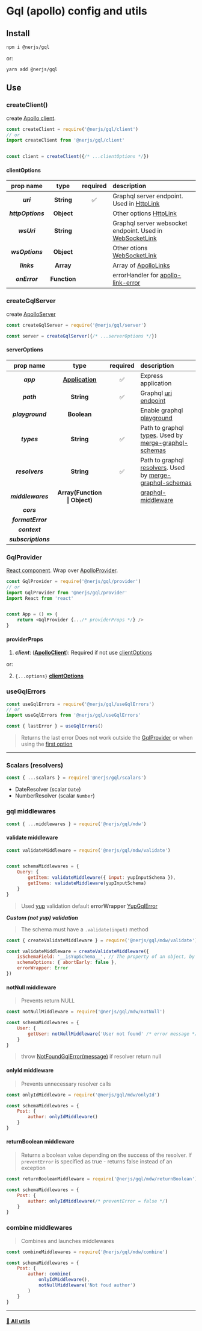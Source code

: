 # Gql (apollo) config and utils

## Install 

```
npm i @nerjs/gql
```
or:
```
yarn add @nerjs/gql
```


## Use


### createClient()

create [Apollo client](https://www.apollographql.com/docs/react/get-started/#create-a-client).

```js
const createClient = require('@nerjs/gql/client')
// or
import createClient from '@nerjs/gql/client'


const client = createClient({/* ...clientOptions */})
```

#### clientOptions

|prop name|type|required|description|
|:--:|:--:|:--:|:--|
|***uri***|**String**|:white_check_mark:|Graphql server endpoint. Used in [HttpLink](https://www.apollographql.com/docs/link/links/batch-http/)|
|***httpOptions***|**Object**|| Other options [HttpLink](https://www.apollographql.com/docs/link/links/batch-http/#options)|
|***wsUri***|**String**||Graphql server websocket endpoint. Used in [WebSocketLink](https://www.apollographql.com/docs/link/links/ws/)|
|***wsOptions***|**Object**|| Other otions [WebSocketLink](https://www.apollographql.com/docs/link/links/ws/#options)|
|***links***|**Array**|| Array of [ApolloLinks](https://www.apollographql.com/docs/link/)|
|***onError***|**Function**||errorHandler for [apollo-link-error](https://www.apollographql.com/docs/link/links/error/)|

### createGqlServer 

create [ApolloServer](https://www.apollographql.com/docs/apollo-server/api/apollo-server/)

```js
const createGqlServer = require('@nerjs/gql/server')

const server = createGqlServer({/* ...serverOptions */})
```

#### serverOptions

|prop name|type|required|description|
|:--:|:--:|:--:|:--|
|***app***|**[Application](https://expressjs.com/ru/4x/api.html#app)**|:white_check_mark:|Express application|
|***path***|**String**|:white_check_mark:|Graphql [uri endpoint](https://github.com/apollographql/apollo-server/tree/master/packages/apollo-server-express)|
|***playground***|**Boolean**||Enable graphql [playground](https://www.apollographql.com/docs/apollo-server/testing/graphql-playground/#gatsby-focus-wrapper)|
|***types***|**String**|:white_check_mark:|Path to graphql [types](https://github.com/Urigo/merge-graphql-schemas#merging-type-definitions). Used by [merge-graphql-schemas](https://github.com/Urigo/merge-graphql-schemas)|
|***resolvers***|**String**|:white_check_mark:|Path to graphql [resolvers](https://github.com/Urigo/merge-graphql-schemas#merging-resolvers). Used by [merge-graphql-schemas](https://github.com/Urigo/merge-graphql-schemas)|
|***middlewares***|**Array(Function \| Object)**||[graphql-middleware](https://github.com/prisma-labs/graphql-middleware)|
|***cors***|||
|***formatError***|||
|***context***|||
|***subscriptions***|||




### GqlProvider

[React component](https://en.reactjs.org/docs/react-component.html). Wrap over [ApolloProvider](https://www.apollographql.com/docs/react/api/react-hooks/#apolloprovider).

```js
const GqlProvider = require('@nerjs/gql/provider')
// or
import GqlProvider from '@nerjs/gql/provider'
import React from 'react'


const App = () => {
    return <GqlProvider {.../* providerProps */} />
}
```

#### providerProps

1. ***client***: (**[ApolloClient](https://www.apollographql.com/docs/react/api/apollo-client/)**): Required if not use [clientOptions](#clientoptions)

or:

2. `{...options}` **[clientOptions](#clientoptions)**

### useGqlErrors

```js
const useGqlErrors = require('@nerjs/gql/useGqlErrors')
// or
import useGqlErrors from '@nerjs/gql/useGqlErrors'

const { lastError } = useGqlErrors()
```

> Returns the last error
> Does not work outside the [GqlProvider](#gqlprovider) or when using the [first option](#providerprops)

---

### Scalars (resolvers)

```js
const { ...scalars } = require('@nerjs/gql/scalars')
```

* DateResolver (scalar `Date`)
* NumberResolver (scalar `Number`)

### gql middlewares

```js
const { ...middlewares } = require('@nerjs/gql/mdw')
```

#### validate middleware

```js
const validateMiddleware = require('@nerjs/gql/mdw/validate')


const schemaMiddlewares = {
    Query: {
        getItem: validateMiddleware({ input: yupInputSchema }),
        getItems: validateMiddleware(yupInputSchema)
    }
}
```

> Used [yup](https://github.com/jquense/yup#readme) validation
> default **errorWrapper** [YupGqlError](https://github.com/nerjs/utils/tree/master/errors#yupgqlerror)

***Custom (not yup) validation***

> The schema must have a `.validate(input)` method

```js
const { createValidateMiddleware } = require('@nerjs/gql/mdw/validate')

const validateMiddleware = createValidateMiddleware({
    isSchemaField: '__isYupSchema__', // The property of an object, by which it is clear that this is a validator scheme
    schemaOptions: { abortEarly: false },
    errorWrapper: Error
})
```

#### notNull middleware

> Prevents return NULL

```js
const notNullMiddleware = require('@nerjs/gql/mdw/notNull')

const schemaMiddlewares = {
    User: {
        getUser: notNullMiddleware('User not found' /* error message */)
    }
}
```

> throw [NotFoundGqlError(message)](https://github.com/nerjs/utils/tree/master/errors#notfoundgqlerror) if resolver return null

#### onlyId middleware 

> Prevents unnecessary resolver calls

```js
const onlyIdMiddleware = require('@nerjs/gql/mdw/onlyId')

const schemaMiddlewares = {
    Post: {
        author: onlyIdMiddleware()
    }
}
```

#### returnBoolean middleware

> Returns a boolean value depending on the success of the resolver. 
> If `preventError` is specified as true - returns false instead of an exception

```js
const returnBooleanMiddleware = require('@nerjs/gql/mdw/returnBoolean')

const schemaMiddlewares = {
    Post: {
        author: onlyIdMiddleware(/* preventError = false */)
    }
}
```

### combine middlewares

> Combines and launches middlewares

```js
const combineMiddlewares = require('@nerjs/gql/mdw/combine')

const schemaMiddlewares = {
    Post: {
        author: combine(
            onlyIdMiddleware(),
            notNullMiddleware('Not foud author')
        )
    }
}
```


---


#### [:link: All utils ](https://github.com/nerjs/utils#readme)
